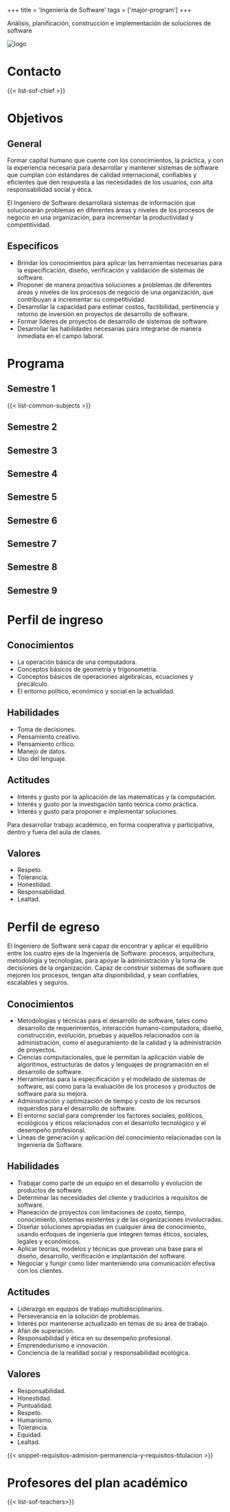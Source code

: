 +++
title = 'Ingeniería de Software'
tags = ['major-program']
+++

Análisis, planificación, construcción e implementación de soluciones de software

![logo](/img/logos/sof.svg)

<!--more-->

# Contacto

{{< list-sof-chief >}}

# Objetivos

## General

Formar capital humano que cuente con los conocimientos, la práctica, y con la experiencia necesaria para desarrollar y mantener sistemas de software que cumplan con estándares de calidad internacional, confiables y eficientes que den respuesta a las necesidades de los usuarios, con alta responsabilidad social y ética.

El Ingeniero de Software desarrollará sistemas de información que solucionarán problemas en diferentes áreas y niveles de los procesos de negocio en una organización, para incrementar la productividad y competitividad.

## Específicos

- Brindar los conocimientos para aplicar las herramientas necesarias para la especificación, diseño, verificación y validación de sistemas de software.
- Proponer de manera proactiva soluciones a problemas de diferentes áreas y niveles de los procesos de negocio de una organización, que contribuyan a incrementar su competitividad.
- Desarrollar la capacidad para estimar costos, factibilidad, pertinencia y retorno de inversión en proyectos de desarrollo de software.
- Formar líderes de proyectos de desarrollo de sistemas de software.
- Desarrollar las habilidades necesarias para integrarse de manera inmediata en el campo laboral.

# Programa

## Semestre 1

{{< list-common-subjects >}}

## Semestre 2
## Semestre 3
## Semestre 4
## Semestre 5
## Semestre 6
## Semestre 7
## Semestre 8
## Semestre 9

# Perfil de ingreso

## Conocimientos

- La operación básica de una computadora.
- Conceptos básicos de geometría y trigonometría.
- Conceptos básicos de operaciones algebraicas, ecuaciones y precálculo.
- El entorno político, económico y social en la actualidad.

## Habilidades

- Toma de decisiones.
- Pensamiento creativo.
- Pensamiento crítico.
- Manejo de datos.
- Uso del lenguaje.

## Actitudes

- Interés y gusto por la aplicación de las matemáticas y la computación.
- Interés y gusto por la investigación tanto teórica como práctica.
- Interés y gusto para proponer e implementar soluciones.

Para desarrollar trabajo académico, en forma cooperativa y participativa, dentro y fuera del aula de clases.

## Valores

- Respeto.
- Tolerancia.
- Honestidad.
- Responsabilidad.
- Lealtad.

# Perfil de egreso

El Ingeniero de Software será capaz de encontrar y aplicar el equilibrio entre los cuatro ejes de la Ingeniería de Software: procesos, arquitectura, metodología y tecnologías, para apoyar la administración y la toma de decisiones de la organización. Capaz de construir sistemas de software que mejoren los procesos, tengan alta disponibilidad, y sean confiables, escalables y seguros.

## Conocimientos

- Metodologías y técnicas para el desarrollo de software, tales como desarrollo de requerimientos, interacción humano-computadora, diseño, construcción, evolución, pruebas y aquellos relacionados con la administración, como el aseguramiento de la calidad y la administración de proyectos.
- Ciencias computacionales, que le permitan la aplicación viable de algoritmos, estructuras de datos y lenguajes de programación en el desarrollo de software.
- Herramientas para la especificación y el modelado de sistemas de software, así como para la evaluación de los procesos y productos de software para su mejora.
- Administración y optimización de tiempo y costo de los recursos requeridos para el desarrollo de software.
- El entorno social para comprender los factores sociales, políticos, ecológicos y éticos relacionados con el desarrollo tecnológico y el desempeño profesional.
- Líneas de generación y aplicación del conocimiento relacionadas con la Ingeniería de Software.

## Habilidades

- Trabajar como parte de un equipo en el desarrollo y evolución de productos de software.
- Determinar las necesidades del cliente y traducirlos a requisitos de software.
- Planeación de proyectos con limitaciones de costo, tiempo, conocimiento, sistemas existentes y de las organizaciones involucradas.
- Diseñar soluciones apropiadas en cualquier área de conocimiento, usando enfoques de ingeniería que integren temas éticos, sociales, legales y económicos.
- Aplicar teorías, modelos y técnicas que provean una base para el diseño, desarrollo, verificación e implantación del software.
- Negociar y fungir como líder manteniendo una comunicación efectiva con los clientes.

## Actitudes

- Liderazgo en equipos de trabajo multidisciplinarios.
- Perseverancia en la solución de problemas.
- Interés por mantenerse actualizado en temas de su área de trabajo.
- Afán de superación.
- Responsabilidad y ética en su desempeño profesional.
- Emprendedurismo e innovación.
- Conciencia de la realidad social y responsabilidad ecológica.

## Valores

- Responsabilidad.
- Honestidad.
- Puntualidad.
- Respeto.
- Humanismo.
- Tolerancia.
- Equidad.
- Lealtad.

{{< snippet-requisitos-admision-permanencia-y-requisitos-titulacion >}}

# Profesores del plan académico

{{< list-sof-teachers>}}
